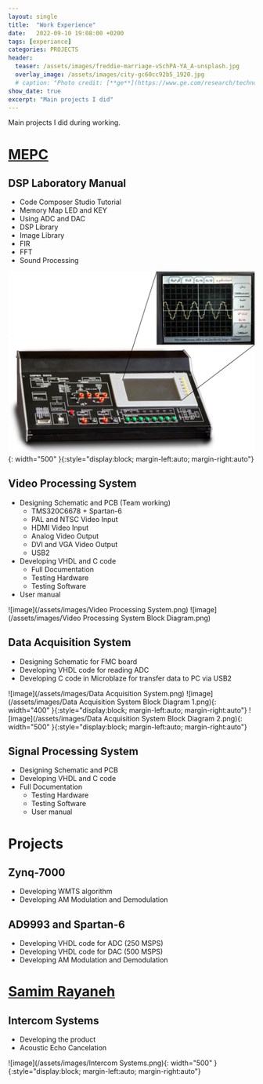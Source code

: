 ```yaml
---
layout: single
title:  "Work Experience"
date:   2022-09-10 19:08:00 +0200
tags: [experiance]
categories: PROJECTS
header:
  teaser: /assets/images/freddie-marriage-vSchPA-YA_A-unsplash.jpg
  overlay_image: /assets/images/city-gc60cc92b5_1920.jpg
  # caption: "Photo credit: [**ge**](https://www.ge.com/research/technology-domains/electronics-sensing)"
show_date: true
excerpt: "Main projects I did"
---
```


Main projects I did during working.

# [MEPC](https://dspgig.com)

## DSP Laboratory Manual
- Code Composer Studio Tutorial
- Memory Map LED and KEY
- Using ADC and DAC
- DSP Library
- Image Library
- FIR
- FFT
- Sound Processing

![image](/assets/images/DSP_LAB.png){: width="500" }{:style="display:block; margin-left:auto; margin-right:auto"}


## Video Processing System

- Designing Schematic and PCB (Team working)
  - TMS320C6678 + Spartan-6
  - PAL and NTSC Video Input
  - HDMI Video Input
  - Analog Video Output
  - DVI and VGA Video Output
  - USB2
- Developing VHDL and C code
  - Full Documentation
  - Testing Hardware
  - Testing Software
- User manual

![image](/assets/images/Video Processing System.png)
![image](/assets/images/Video Processing System Block Diagram.png)


## Data Acquisition System

- Designing Schematic for FMC board
- Developing VHDL code for reading ADC
- Developing C code in Microblaze for transfer data to PC via USB2

![image](/assets/images/Data Acquisition System.png)
![image](/assets/images/Data Acquisition System Block Diagram 1.png){: width="400" }{:style="display:block; margin-left:auto; margin-right:auto"}
![image](/assets/images/Data Acquisition System Block Diagram 2.png){: width="500" }{:style="display:block; margin-left:auto; margin-right:auto"}

## Signal Processing System

- Designing Schematic and PCB
- Developing VHDL and C code
- Full Documentation
  - Testing Hardware
  - Testing Software
  - User manual

# Projects

## Zynq-7000

- Developing WMTS algorithm
- Developing AM Modulation and Demodulation

## AD9993 and Spartan-6

- Developing VHDL code for ADC (250 MSPS)
- Developing VHDL code for DAC (500 MSPS)
- Developing AM Modulation and Demodulation

# [Samim Rayaneh](https://www.samimgroup.com/اینترکام/)

## Intercom Systems

- Developing the product
- Acoustic Echo Cancelation


![image](/assets/images/Intercom Systems.png){: width="500" }{:style="display:block; margin-left:auto; margin-right:auto"}







